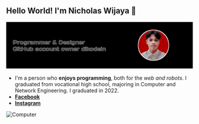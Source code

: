 ## Hello World! I'm Nicholas Wijaya 👋

![Nicholas Wijaya](img/banner.jpeg)

<!--
**dikodein/dikodein** is a ✨ _special_ ✨ repository because its `README.md` (this file) appears on your GitHub profile.

Here are some ideas to get you started:

- 🔭 I’m currently working on ...
- 🌱 I’m currently learning ...
- 👯 I’m looking to collaborate on ...
- 🤔 I’m looking for help with ...
- 💬 Ask me about ...
- 📫 How to reach me: ...
- 😄 Pronouns: ...
- ⚡ Fun fact: ...
-->

- I'm a person who **enjoys programming**, both for the _web and robots_. I graduated from vocational high school, majoring in Computer and Network Engineering. I graduated in 2022.
- [**Facebook**](https:facebook.com/nicholaswijayareal)
- [**Instagram**](https:instagram.com/nichlswy_)

  
  
![Computer](https://media2.giphy.com/media/v1.Y2lkPTc5MGI3NjExdW1kZ3Fub29mbXU5dm94aXQ0dXU0cDFsM3NhOXJsdmx6MzRyYWUzcyZlcD12MV9pbnRlcm5hbF9naWZfYnlfaWQmY3Q9Zw/122teRA3vWUZ9u/giphy.gif)
